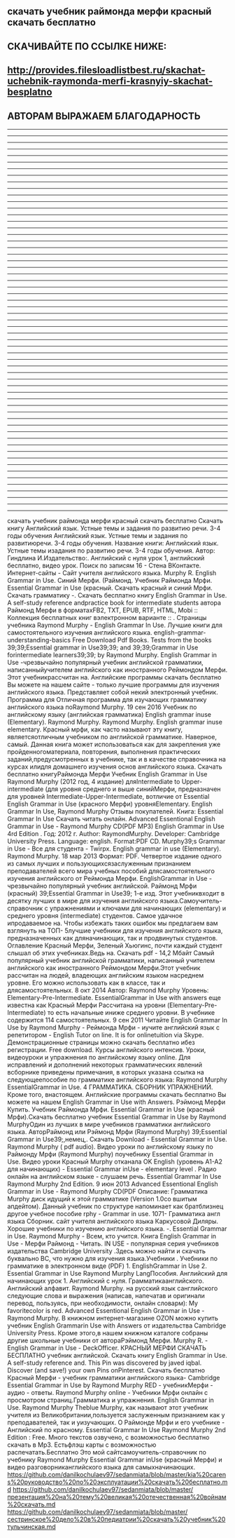 скачать учебник раймонда мерфи красный скачать бесплатно
--------------------------------------------------
СКАЧИВАЙТЕ ПО ССЫЛКЕ НИЖЕ:
--------------------------------------------------
http://provides.filesloadlistbest.ru/skachat-uchebnik-raymonda-merfi-krasnyiy-skachat-besplatno
--------------------------------------------------
АВТОРАМ ВЫРАЖАЕМ БЛАГОДАРНОСТЬ
--------------------------------------------------
--------------------------------------------------
--------------------------------------------------
--------------------------------------------------
--------------------------------------------------
--------------------------------------------------
--------------------------------------------------
--------------------------------------------------
--------------------------------------------------
--------------------------------------------------
--------------------------------------------------
--------------------------------------------------
--------------------------------------------------
--------------------------------------------------
--------------------------------------------------
--------------------------------------------------
--------------------------------------------------
--------------------------------------------------
--------------------------------------------------
--------------------------------------------------
--------------------------------------------------
--------------------------------------------------
--------------------------------------------------
--------------------------------------------------
--------------------------------------------------
--------------------------------------------------
--------------------------------------------------
--------------------------------------------------
--------------------------------------------------
--------------------------------------------------
--------------------------------------------------
--------------------------------------------------
--------------------------------------------------
--------------------------------------------------
--------------------------------------------------
--------------------------------------------------
--------------------------------------------------
--------------------------------------------------
--------------------------------------------------
--------------------------------------------------
--------------------------------------------------
--------------------------------------------------
--------------------------------------------------
--------------------------------------------------
--------------------------------------------------
--------------------------------------------------
--------------------------------------------------
--------------------------------------------------
--------------------------------------------------
--------------------------------------------------
--------------------------------------------------
--------------------------------------------------
--------------------------------------------------
--------------------------------------------------
--------------------------------------------------
--------------------------------------------------
--------------------------------------------------
--------------------------------------------------
--------------------------------------------------
--------------------------------------------------
скачать учебник раймонда мерфи красный скачать бесплатно Скачать книгу Английский язык. Устные темы и задания по развитию речи. 3-4 годы обучения  Английский язык. Устные темы и задания по развитиюречи. 3-4 годы обучения. Название книги: Английский язык. Устные темы изадания по развитию речи. 3-4 годы обучения. Автор: Гиндлина И.Издательство:. Английский с нуля урок 1, английский бесплатно, видео урок. Поиск по записям 16 - Стена  ВКонтакте. Интернет-сайты - Сайт учителя английского языка. Murphy R. English Grammar in Use. Синий Мерфи. (Раймонд. Учебник Раймонда Мрфи. Essential Grammar in Use (красный. Скачать красный и синий Мрфи. Скачать грамматику -. Скачать бесплатно книгу English Grammar in Use. A self-study reference andpractice book for intermediate students автора Раймонд Мерфи в форматахFB2, TXT, EPUB, RTF, HTML, Mobi :: Коллекция бесплатных книг вэлектронном варианте :: . Страницы учебника Raymond Murphy - English Grammar In Use. Лучшие книги для самостоятельного изучения английского языка. english-grammar-understanding-basics  Free Download Pdf Books. Tests from the books 39;39;Essential grammar in Use39;39; and 39;39;Grammar in Use forintermediate learners39;39; by Raymond Murphy.  English Grammar in Use -чрезвычайно популярный учебник английской грамматики, написанныйучителем английского как иностранного Реймондом Мерфи. Этот учебникрассчитан на. Английские программы скачать бесплатно Вы можете на нашем сайте - только лучшие программы для изучения английского языка. Представляет собой некий электронный учебник. Программа для Отличная программа для изучающих грамматику английского языка поRaymond Murphy. 19 сен 2016  Учебник по английскому языку (английская грамматика) English grammar inuse (Elementary). Raymond Murphy.  Raymond Murphy. English grammar inuse elementary. Красный мрфи, как часто называют эту книгу, являетсяотличным учебником по английской грамматике. Наверное, самый. Данная книга может использоваться как для закрепления уже пройденногоматериала, повторения, выполнения практических заданий,предусмотренных в учебнике, так и в качестве справочника на курсах илидля домашнего изучения основ английского языка. Скачать бесплатно книгуРаймонда Мерфи
Учебник English Grammar in Use Raymond Murphy (2012 год, 4 издание) дляIntermediate to Upper-intermediate (для уровня среднего и выше  синийМерфи, предназначен для уровней Intermediate-Upper-Intermediate, вотличие от Essential English Grammar in Use (красного Мерфи) уровняElementary. English Grammar In Use, Raymond Murphy  Отзывы покупателей. Книга: Essential Grammar In Use  Скачать читать онлайн. Advanced  Essentional  English Grammar in Use - Raymond Murphy CD(PDF MP3) English Grammar in Use 4rd Edition . Год: 2012 г. Author: RaymondMurphy. Developer: Cambridge University Press. Language: english. Format:PDF  CD. Murphy39;s Grammar in Use - Все для студента - Twirpx. English grammar in use (Elementary). Raymond Murphy. 18 мар 2013  Формат: PDF. Четвертое издание одного из самых лучших и пользующихсязаслуженным признанием преподавателей всего мира учебных пособий длясамостоятельного изучения английского от Реймонда Мерфи. EnglishGrammar in Use - чрезвычайно популярный учебник английской. Раймонд Мрфи (красный) 39;Essential Grammar in Use39; 1-e изд. Этот учебниквходит в десятку лучших в мире для изучения английского языка.Самоучитель-справочник с упражнениями и ключами для начинающих (elementary) и среднего уровня (intermediate) студентов. Самое удачное ипродаваемое на. Чтобы избежать таких ошибок мы предлагаем вам взглянуть на ТОП- 5лучшие учебники для изучения английского языка, предназначенных как дляначинающих, так и продвинутых студентов. Оглавление  Красный Мерфи, Зеленый Хьюгинс, почти каждый студент слышал об этих учебниках.Ведь на. Cкачать pdf - 14,2 Мбайт Самый популярный учебник английской грамматики, написанный учителем английского как иностранного Реймондом Мерфи.Этот учебник рассчитан на людей, владеющих английским языком насреднем уровне. Его можно использовать как в классе, так и длясамостоятельных. 8 окт 2014  Автор: Raymond Murphy Уровень: Elementary-Pre-Intermediate. EssentialGrammar in Use with answers  еще известна как  Красный Мерфи Рассчитана на уровни (Elementary-Pre-Intermediate) то есть начальные иниже среднего уровни. В учебнике содержится 114 самостоятельных. 9 сен 2011  Читайте English Grammar In Use by Raymond Murphy - Реймонда Мрфи - иучите английский язык с репетитором - English Tutor on line. It is for onlinetuition via Skype. Демонстрационные страницы можно скачать бесплатно ибез регистрации. Free download. Курсы английского интенсив. Уроки, видеоуроки и упражнения по английскому языку online. Для исправлений и дополнений некоторых грамматических явлений всборнике приведены примечания, в которых указана ссылка на следующеепособие по грамматике английского языка: Raymond Murphy EssentialGrammar in Use. 4 ГРАММАТИКА. СБОРНИК УПРАЖНЕНИЙ. Кроме того, внастоящем. Английские программы скачать бесплатно Вы можете на нашем
English Grammar in Use with Answers. Рэймонд Мерфи  Купить. Учебник Раймонда Мрфи. Essential Grammar in Use (красный Мрфи).Скачать бесплатно учебник Essential Grammar in Use by Raymond MurphyОдин из лучших в мире учебников грамматики английского языка. АвторРаймонд или Рэймонд Мрфи (Raymond Murphy) 39;Essential Grammar in Use39;,немец,. Скачать  Download - Essential Grammar in Use. Raymond Murphy ( pdf  audio). Видео уроки по английскому языку по Раймонду Мрфи (Raymond Murphy) поучебнику Essential Grammar in Use.  Видео уроки Красный Murphy отканала OK English (уровень A1-A2 для начинающих) - Essential Grammar inUse - elementary level . Радио онлайн на английском языке - слушаем речь. Essential Grammar In Use Raymond Murphy 2nd Edition. 9 июн 2013  Advanced  Essentional  English Grammar in Use - Raymond Murphy CD(PDF Описание: Грамматика Murphy  диск идущий к этой грамматике (Version 1.0со вшитым апдейтом). Данный учебник по структуре напоминает как братблизнец другое учебное пособие rphy - Grammar in use. 1071- Грамматика англ языка Сборник. сайт учителя английского языка Каркусовой Диляры. Хорошие учебники по изучению английского языка. -. Essential Grammar in Use. Raymond Murphy - Всем, кто учится. Книга English Grammar in Use - Мерфи Раймонд - Читать. IN USE - популярная серия учебников издательства Сambridge University .Здесь можно найти и скачать буквально ВС, что нужно для изучения языка.Учебники . Учебники по грамматике в электронном виде (PDF) 1. EnglishGrammar in Use 2. Essential Grammar in Use Raymond Murphy LangПособия. Английский для начинающих урок 1. Английский с нуля. Грамматикаанглийского. Английский алфавит. Raymond Murphy.  на русский язык санглийского следующие слова и выражения (написав, напечатав и оригинали перевод, пользуясь, при необходимости, онлайн словарм):  My favoritecolor is red. Advanced  Essentional  English Grammar in Use - Raymond Murphy. В книжном интернет-магазине OZON можно купить учебник English Grammarin Use with Answers от издательства Cambridge University Press. Кроме этого,в нашем книжном каталоге собраны другие школьные учебники от автораРэймонд Мерфи.
Murphy R. - English Grammar in Use - DeckOfficer. КРАСНЫЙ МЕРФИ СКАЧАТЬ БЕСПЛАТНО учебник английской. Скачать книгу English Grammar in Use. A self-study reference and. This Pin was discovered by javed iqbal. Discover (and save!) your own Pins onPinterest. Скачать бесплатно Красный Мерфи - учебник грамматики английского языка- Cambridge Essential Grammar in Use by Raymond Murphy RED - учебникМерфи - аудио - ответы. Raymond Murphy online - Учебники Мрфи онлайн с просмотром страниц.Грамматика и упражнения. English Grammar in Use. Raymond Murphy  Theblue Murphy, как называют этот учебник учителя из Великобритании,пользуется заслуженным признанием как у преподавателей, так и уизучающих. О Раймонде Мрфи и его учебнике - Английский по красному. Essential Grammar In Use Raymond Murphy 2nd Edition : Free. Много текстов озвучено, с возможностью бесплатно скачать в Mp3. Естьфлэш карты с возможностью распечатать.Бесплатно  Это мой сайтсамоучитель-справочник по учебнику Raymond Murphy Essential Grammar inUse (красный Мерфи) и видео разговорниканглийского языка для самыхначинающих.
https://github.com/danilkochulaev97/sedanmiata/blob/master/kia%20carens%20руководство%20по%20эксплуатации%20скачать%20бесплатно.md
https://github.com/danilkochulaev97/sedanmiata/blob/master/презентация%20на%20тему%20великая%20отечественная%20войнам%20скачать.md
https://github.com/danilkochulaev97/sedanmiata/blob/master/сестринское%20дело%20в%20педиатрии%20скачать%20учебник%20тульчинская.md